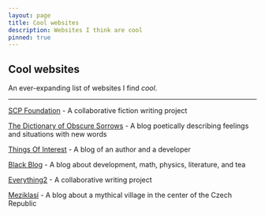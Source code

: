 ```yaml
---
layout: page
title: Cool websites
description: Websites I think are cool
pinned: true
---
```


## Cool websites

An ever-expanding list of websites I find *cool*.

----

[SCP Foundation](http://www.scpwiki.com/) - A collaborative fiction writing project

[The Dictionary of Obscure Sorrows](https://www.dictionaryofobscuresorrows.com/) - A blog poetically describing feelings and situations with new words

[Things Of Interest](https://qntm.org/) - A blog of an author and a developer

[Black Blog](https://blackblog.cz/) - A blog about development, math, physics, literature, and tea

[Everything2](https://everything2.com/) - A collaborative writing project

[Meziklasí](https://www.meziklasi.cz/) - A blog about a mythical village in the center of the Czech Republic